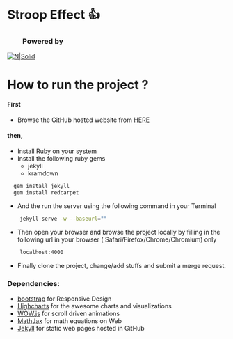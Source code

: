 #  Stroop Effect :+1:

### &nbsp;&nbsp;&nbsp;&nbsp;&nbsp;&nbsp;&nbsp;&nbsp; Powered by
[![N|Solid](https://camo.githubusercontent.com/374faa07b39f26db5b7a228ecfb74239cdac9a8b/68747470733a2f2f73636f7463682e696f2f77702d636f6e74656e742f75706c6f6164732f323031352f31302f626f6f7473747261702d706c75732d6a656b796c6c2e706e67)](http://www.jekyllrb.com)

# How to run the project ?
#### First
- Browse the GitHub hosted website from [HERE](https://mayukhsobo.github.io/stroop_effect/)
#### then, 

- Install Ruby on your system
- Install the following ruby gems
	- jekyll
	- kramdown
```sh
  gem install jekyll
  gem install redcarpet
```
- And the run the server using the following command in your Terminal
```sh
    jekyll serve -w --baseurl=""
```
- Then open your browser and browse the project locally by filling in the following url in your browser ( Safari/Firefox/Chrome/Chromium) only
```sh
	localhost:4000
```
- Finally clone the project, change/add stuffs and submit a merge request.


### Dependencies:

 * [bootstrap](https://v4-alpha.getbootstrap.com/) for Responsive Design
 * [Highcharts](https://www.highcharts.com) for the awesome charts and visualizations
 * [WOW.js](http://mynameismatthieu.com/WOW/) for scroll driven animations
 * [MathJax](https://www.mathjax.org/) for math equations on Web
 * [Jekyll](https://jekyllrb.com/) for static web pages hosted in GitHub
